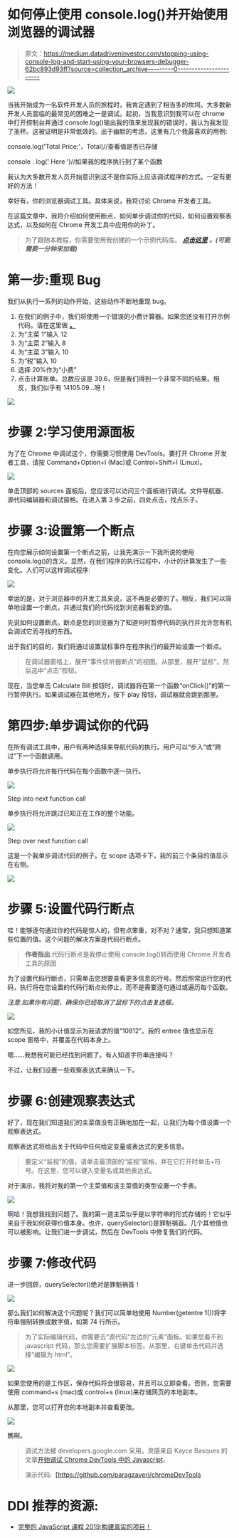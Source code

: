 # 如何停止使用 console.log()并开始使用浏览器的调试器

> 原文：<https://medium.datadriveninvestor.com/stopping-using-console-log-and-start-using-your-browsers-debugger-62bc893d93ff?source=collection_archive---------0----------------------->

[![](img/dcb1635e229cea3d3f8e6122e4dacd9d.png)](http://www.track.datadriveninvestor.com/1B9E)

当我开始成为一名软件开发人员的旅程时，我肯定遇到了相当多的坎坷。大多数新开发人员面临的最常见的困难之一是调试。起初，当我意识到我可以在 chrome 中打开控制台并通过 console.log()输出我的值来发现我的错误时，我认为我发现了圣杯。这被证明是非常低效的。出于幽默的考虑，这里有几个我最喜欢的用例:

console.log('Total Price:'，Total)//查看值是否已存储

console . log(' Here ')//如果我的程序执行到了某个函数

我认为大多数开发人员开始意识到这不是你实际上应该调试程序的方式。一定有更好的方法！

幸好有，你的浏览器调试工具。具体来说，我将讨论 Chrome 开发者工具。

在这篇文章中，我将介绍如何使用断点，如何单步调试你的代码，如何设置观察表达式，以及如何在 Chrome 开发工具中应用你的补丁。

> 为了跟随本教程，你需要使用我创建的一个示例代码库。 [***点击这里***](https://chromedevtoolsdemo.herokuapp.com/) ***。(可能需要一分钟来加载)***

# 第一步:重现 Bug

我们从执行一系列的动作开始，这些动作不断地重现 bug。

1.  在我们的例子中，我们将使用一个错误的小费计算器。如果您还没有打开示例代码。请在这里做 [**。**](https://chromedevtoolsdemo.herokuapp.com/)
2.  为“主菜 1”输入 12
3.  为“主菜 2”输入 8
4.  为“主菜 3”输入 10
5.  为“税”输入 10
6.  选择 20%作为“小费”
7.  点击计算账单。总数应该是 39.6，但是我们得到一个非常不同的结果。相反，我们似乎有 14105.09…呀！

![](img/9a50b37f7cc946e90ca7b967ec802a7a.png)

# 步骤 2:学习使用源面板

为了在 Chrome 中调试这个，你需要习惯使用 DevTools。要打开 Chrome 开发者工具，请按 Command+Option+I (Mac)或 Control+Shift+I (Linux)。

![](img/cef414654d30347d324e7808334e2a63.png)

单击顶部的 sources 面板后，您应该可以访问三个面板进行调试。文件导航器、源代码编辑器和调试窗格。在进入第 3 步之前，四处点击，找点乐子。

# 步骤 3:设置第一个断点

在向您展示如何设置第一个断点之前，让我先演示一下我所说的使用 console.log()的含义。显然，在我们程序的执行过程中，小计的计算发生了一些变化。人们可以这样调试程序:

![](img/50da1e9e48b7800851f61526b23509b0.png)

幸运的是，对于浏览器中的开发工具来说，这不再是必要的了。相反，我们可以简单地设置一个断点，并通过我们的代码找到浏览器看到的值。

先说如何设置断点。断点是您的浏览器为了知道何时暂停代码的执行并允许您有机会调试它而寻找的东西。

出于我们的目的，我们将通过设置鼠标事件在程序执行的最开始设置一个断点。

> 在调试器窗格上，展开“事件侦听器断点”的视图。从那里，展开“鼠标”。然后选中“点击”按钮。

现在，当您单击 Calculate Bill 按钮时，调试器将在第一个函数“onClick()”的第一行暂停执行。如果调试器在其他地方，按下 play 按钮，调试器就会跳到那里。

# **第四步:单步调试你的代码**

在所有调试工具中，用户有两种选择来导航代码的执行。用户可以“步入”或“跨过”下一个函数调用。

单步执行将允许每行代码在每个函数中逐一执行。

![](img/f1e2f63cecb7ccf930c3629b70579947.png)

Step into next function call

单步执行将允许跳过已知正在工作的整个功能。

![](img/e1759ff1c4cc2eb96b2e7f8b730f069a.png)

Step over next function call

这是一个我单步调试代码的例子。在 scope 选项卡下，我的前三个条目的值显示在右侧。

![](img/a935fbd53ae2b0be957ddc65dfbc5c6a.png)

# 步骤 5:设置代码行断点

哇！能够逐句通过你的代码是惊人的，但有点笨重，对不对？通常，我只想知道某些位置的值。这个问题的解决方案是代码行断点。

> **作者指出**:代码行断点是我停止使用 console.log()转而使用 Chrome 开发者工具的原因

为了设置代码行断点，只需单击您想要查看更多信息的行号。然后照常运行您的代码，执行将在您设置的代码行断点处停止，而不是需要逐句通过或遍历每个函数。

*注意:如果你有问题，确保你已经取消了鼠标下的点击复选框。*

![](img/ab9ab923b59d92674ec055971f241dd4.png)

如您所见，我的小计值显示为我请求的值“10812”。我的 entree 值也显示在 scope 窗格中，并覆盖在代码本身上。

嗯……我想我可能已经找到问题了。有人知道字符串连接吗？

不过，让我们设置一些观察表达式来确认一下。

# 步骤 6:创建观察表达式

好了，现在我们知道我们的主菜值没有正确地加在一起，让我们为每个值设置一个观察表达式。

观察表达式将给出关于代码中任何给定变量或表达式的更多信息。

> 要定义“监视”的值，请单击最顶部的“监视”窗格，并在它打开时单击+符号。在这里，您可以键入变量名或其他表达式。

对于演示，我将对我的第一个主菜值和该主菜值的类型设置一个手表。

![](img/44b13ba723f42b12a246195133c388b8.png)

啊哈！我想我找到问题了。我的第一道主菜似乎是以字符串的形式存储的！它似乎来自于我如何获得价值本身。也许，querySelector()是罪魁祸首。几个其他值也可以被影响。让我们进一步调试，然后在 DevTools 中修复我们的代码。

# 步骤 7:修改代码

进一步回顾，querySelector()绝对是罪魁祸首！

![](img/62393dd268dc6c387a649ddf062898b8.png)

那么我们如何解决这个问题呢？我们可以简单地使用 Number(getentre 1())将字符串强制转换成数字值，如第 74 行所示。

> 为了实际编辑代码，你需要去“源代码”左边的“元素”面板。如果您看不到 javascript 代码，那么您需要扩展脚本标签。从那里，右键单击代码并选择“编辑为 html”。

![](img/6c1dbcc18d0c0154c2260b1cfea5776a.png)

如果您使用的是工作区，保存代码将会很容易，并且可以立即查看。否则，您需要使用 command+s (mac)或 control+s (linux)来存储网页的本地副本。

从那里，您可以打开您的本地副本并查看更改。

![](img/81d68a28e96bf22fd4ab04cde44085ea.png)

瞧啊。

> 调试方法被 developers.google.com 采用，灵感来自 Kayce Basques 的文章[开始调试 Chrome DevTools 中的 Javascript](https://developers.google.com/web/tools/chrome-devtools/javascript/)。
> 
> 演示代码:【https://github.com/paragzaveri/chromeDevTools 

# DDI 推荐的资源:

*   [完整的 JavaScript 课程 2019:构建真实的项目！](http://go.datadriveninvestor.com/jsprojects/mb/mp000003)